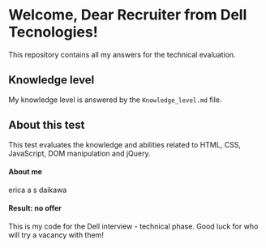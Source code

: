 # Welcome, Dear Recruiter from Dell Tecnologies!
This repository contains all my answers for the technical evaluation.
## Knowledge level
My knowledge level is answered by the `Knowledge_level.md` file.
## About this test
This test evaluates the knowledge and abilities related to HTML, CSS, JavaScript, DOM manipulation and jQuery.
#### About me
erica a s daikawa
#### Result: no offer
This is my code for the Dell interview - technical phase.
Good luck for who will try a vacancy with them!
